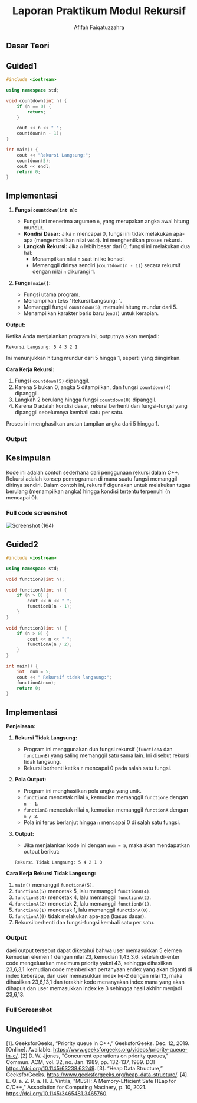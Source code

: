 # <h1 align="center">Laporan Praktikum Modul Rekursif</h1>
<p align="center">Afifah Faiqatuzzahra</p>

## Dasar Teori


## Guided1

```C++
#include <iostream>

using namespace std;

void countdown(int n) {
    if (n == 0) {
        return;
    }

    cout << n << " ";
    countdown(n - 1);
}

int main() {
    cout << "Rekursi Langsung:";
    countdown(5);
    cout << endl;
    return 0;
}
```
## Implementasi 

1. **Fungsi `countdown(int n)`:**
   - Fungsi ini menerima argumen `n`, yang merupakan angka awal hitung mundur.
   - **Kondisi Dasar:** Jika `n` mencapai 0, fungsi ini tidak melakukan apa-apa (mengembalikan nilai `void`). Ini menghentikan proses rekursi.
   - **Langkah Rekursi:** Jika `n` lebih besar dari 0, fungsi ini melakukan dua hal:
      - Menampilkan nilai `n` saat ini ke konsol.
      - Memanggil dirinya sendiri (`countdown(n - 1)`) secara rekursif dengan nilai `n` dikurangi 1.

2. **Fungsi `main()`:**
   - Fungsi utama program.
   - Menampilkan teks "Rekursi Langsung: ".
   - Memanggil fungsi `countdown(5)`, memulai hitung mundur dari 5.
   - Menampilkan karakter baris baru (`endl`) untuk kerapian.

**Output:**

Ketika Anda menjalankan program ini, outputnya akan menjadi:

```
Rekursi Langsung: 5 4 3 2 1 
```

Ini menunjukkan hitung mundur dari 5 hingga 1, seperti yang diinginkan.

**Cara Kerja Rekursi:**

1. Fungsi `countdown(5)` dipanggil.
2. Karena 5 bukan 0, angka 5 ditampilkan, dan fungsi `countdown(4)` dipanggil.
3. Langkah 2 berulang hingga fungsi `countdown(0)` dipanggil.
4. Karena 0 adalah kondisi dasar, rekursi berhenti dan fungsi-fungsi yang dipanggil sebelumnya kembali satu per satu.

Proses ini menghasilkan urutan tampilan angka dari 5 hingga 1.

### Output


## Kesimpulan
Kode ini adalah contoh sederhana dari penggunaan rekursi dalam C++. Rekursi adalah konsep pemrograman di mana suatu fungsi memanggil dirinya sendiri. Dalam contoh ini, rekursif digunakan untuk melakukan tugas berulang (menampilkan angka) hingga kondisi tertentu terpenuhi (n mencapai 0).

### Full code screenshot
![Screenshot (164)](https://github.com/AFaiqatuzzahra/Praktikum-Algoritma-Pemrograman-dan-Struktur-Data/assets/152428747/45defcf9-d608-4beb-bc0f-bc49dd97cfe0)


## Guided2
```C++
#include <iostream>

using namespace std;

void functionB(int n);

void functionA(int n) {
    if (n > 0) {
        cout << n << " ";
        functionB(n - 1);
    }
}

void functionB(int n) {
    if (n > 0) {
        cout << n << " ";
        functionA(n / 2);
    }
}

int main() {
    int  num = 5;
    cout << " Rekursif tidak langsung:";
    functionA(num);
    return 0;
}
```
## Implementasi 

**Penjelasan:**

1. **Rekursi Tidak Langsung:**
   - Program ini menggunakan dua fungsi rekursif (`functionA` dan `functionB`) yang saling memanggil satu sama lain. Ini disebut rekursi tidak langsung.
   - Rekursi berhenti ketika `n` mencapai 0 pada salah satu fungsi.

2. **Pola Output:**
   - Program ini menghasilkan pola angka yang unik. 
   - `functionA` mencetak nilai `n`, kemudian memanggil `functionB` dengan `n - 1`.
   - `functionB` mencetak nilai `n`, kemudian memanggil `functionA` dengan `n / 2`.
   - Pola ini terus berlanjut hingga `n` mencapai 0 di salah satu fungsi.

3. **Output:**
   - Jika menjalankan kode ini dengan `num = 5`, maka akan mendapatkan output berikut:

   ```
   Rekursi Tidak Langsung: 5 4 2 1 0
   ```

**Cara Kerja Rekursi Tidak Langsung:**

1. `main()` memanggil `functionA(5)`.
2. `functionA(5)` mencetak 5, lalu memanggil `functionB(4)`.
3. `functionB(4)` mencetak 4, lalu memanggil `functionA(2)`.
4. `functionA(2)` mencetak 2, lalu memanggil `functionB(1)`.
5. `functionB(1)` mencetak 1, lalu memanggil `functionA(0)`.
6. `functionA(0)` tidak melakukan apa-apa (kasus dasar).
7. Rekursi berhenti dan fungsi-fungsi kembali satu per satu.

### Output


daei output tersebut dapat diketahui bahwa user memasukkan 5 elemen kemudian elemen 1 dengan nilai 23, kemudian 1,43,3,6. setelah di-enter code mengeluarkan maximum priority yakni 43, sehingga dihasilkan 23,6,3,1. kemudian code memberikan pertanyaan endex yang akan diganti di index keberapa, dan user memasukkan index ke-2 dengan nilai 13, maka dihasilkan 23,6,13,1 dan terakhir kode menanyakan index mana yang akan dihapus dan user memasukkan index ke 3 sehingga hasil akhihr menjadi 23,6,13.

### Full Screenshot


## Unguided1


[1]. GeeksforGeeks, “Priority queue in C++,” GeeksforGeeks. Dec. 12, 2019. [Online]. Available: https://www.geeksforgeeks.org/videos/priority-queue-in-c/.
[2] D. W. Jjones, "Concurrent operations on priority queues," Commun. ACM, vol. 32, no. Jan. 1989, pp. 132-137, 1989. DOI https://doi.org/10.1145/63238.63249.
[3]. “Heap Data Structure,” GeeksforGeeks. https://www.geeksforgeeks.org/heap-data-structure/.
‌[4]. E. Q. a. Z. P. a. H. J. Vintila, "MESH: A Memory-Efficient Safe HEap for C/C++," Association for Computing Macinery, p. 10, 2021. https://doi.org/10.1145/3465481.3465760.
